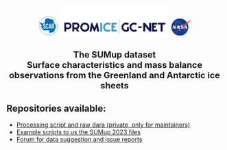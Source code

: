 <p align="center">
<a href="https://www.scar.org/scar-news/antclimnow-news/antclimnow-grants-2021/"><img src="doc/misc/SCAR_logo_2018_white_background.png" alt="drawing" width="50"/></a>
<a href="https://www.promice.dk/"><img src="doc/misc/Promice_GC-Net_colour.jpg" alt="drawing" width=250"/></a>
<a href="https://ntrs.nasa.gov/citations/20180007574"><img src="doc/misc/nasa-logo-web-rgb.png" alt="drawing" width="50"/></a>
</p>


<h1 style="font-size:20px">
<p align="center">
<strong>
The SUMup dataset
<br />
Surface characteristics and mass balance observations from the Greenland and Antarctic ice sheets</p>
</strong>
</h1> 

## Repositories available:
- [Processing script and raw dara (private, only for maintainers)](https://github.com/SUMup-database/SUMup-2023)
- [Example scripts to us the SUMup 2023 files](https://github.com/SUMup-database/SUMup-example-scripts)
- [Forum for data suggestion and issue reports](https://github.com/SUMup-database/SUMup-data-suggestion/issues)

